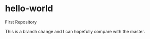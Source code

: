 # hello-world
First Repository

This is a branch change and I can hopefully compare with the master.
